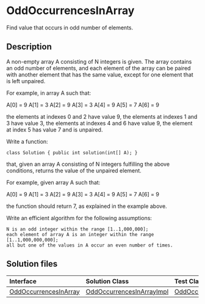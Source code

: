 # OddOccurrencesInArray

Find value that occurs in odd number of elements.

## Description

A non-empty array A consisting of N integers is given. The array contains an odd number of elements, and each element of the array can be paired with another element that has the same value, except for one element that is left unpaired.

For example, in array A such that:

  A[0] = 9  A[1] = 3  A[2] = 9
  A[3] = 3  A[4] = 9  A[5] = 7
  A[6] = 9

the elements at indexes 0 and 2 have value 9,
the elements at indexes 1 and 3 have value 3,
the elements at indexes 4 and 6 have value 9,
the element at index 5 has value 7 and is unpaired.

Write a function:

	class Solution { public int solution(int[] A); }

that, given an array A consisting of N integers fulfilling the above conditions, returns the value of the unpaired element.

For example, given array A such that:

  A[0] = 9  A[1] = 3  A[2] = 9
  A[3] = 3  A[4] = 9  A[5] = 7
  A[6] = 9

the function should return 7, as explained in the example above.

Write an efficient algorithm for the following assumptions:

	N is an odd integer within the range [1..1,000,000];
	each element of array A is an integer within the range [1..1,000,000,000];
	all but one of the values in A occur an even number of times.

## Solution files

|  Interface | Solution Class  | Test Class  |
| :------------ | :------------ | :------------ |
| [OddOccurrencesInArray](../../../src/main/java/com/iamandu/codechallenger/problems/codility/arrays/OddOccurrencesInArray.java)  |  [OddOccurrencesInArrayImpl](../../../src/main/java/com/iamandu/codechallenger/solutions/wescley/codility/arrays/OddOccurrencesInArrayImpl.java) | [OddOccurrencesInArrayTest](../../../src/test/java/com/iamandu/codechallenger/problems/codility/arrays/OddOccurrencesInArrayTest.java)  |

